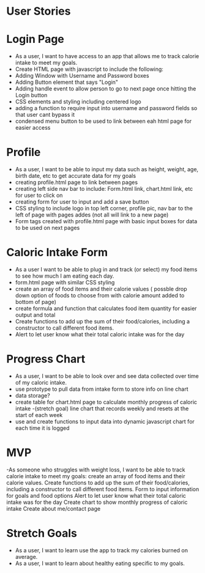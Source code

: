 # User Stories

# Login Page
- As a user, I want to have access to an app that allows me to track calorie intake to meet my goals.
- Create HTML page with javascript to include the following:
- Adding Window with Username and Password boxes
- Adding Button element that says "Login"
- Adding handle event to allow person to go to next page once hitting the Login button
- CSS elements and styling including centered logo
- adding a function to require input into username and password fields so that user cant bypass it
- condensed menu button to be used to link between eah html page for easier access

# Profile
- As a user, I want to be able to input my data such as height, weight, age, birth date, etc to get accurate data for my goals
- creating profile.html page to link between pages
- creating left side nav bar to include: Form.html link, chart.html link, etc for user to click on
- creating form for user to input and add a save button 
- CSS styling to include logo in top left corner, profile pic, nav bar to the left of page with pages addes (not all will link to a new page)
- Form tags created with profile.html page with basic input boxes for data to be used on next pages


# Caloric Intake Form
- As a user I want to be able to plug in and track (or select) my food items to see how much I am eating each day.
- form.html page with similar CSS styling
- create an array of food items and their calorie values ( possble drop down option of foods to choose from with calorie amount added to bottom of page)
- create formula and function that calculates food item quantity for easier output and total
- Create functions to add up the sum of their food/calories, including a constructor to call different food items.
- Alert to let user know what their total caloric intake was for the day



# Progress Chart
- As a user, I want to be able to look over and see data collected over time of my caloric intake.
- use prototype to pull data from intake form to store info on line chart
- data storage?
- create table for chart.html page to calculate monthly progress of caloric intake
-(stretch goal) line chart that records weekly and resets at the start of each week
- use and create functions to input data into dynamic javascript chart for each time it is logged



# MVP
 -As someone who struggles with weight loss, I want to be able to track calorie intake to meet my goals:
  create an array of food items and their calorie values. 
  Create functions to add up the sum of their food/calories, including a constructor to call different food items.
  Form to input information for goals and food options
  Alert to let user know what their total caloric intake was for the day
  Create chart to show monthly progress of caloric intake
  Create about me/contact page



# Stretch Goals
- As a user, I want to learn use the app to track my calories burned on average.
- As a user, I want to learn about healthy eating specific to my goals.


